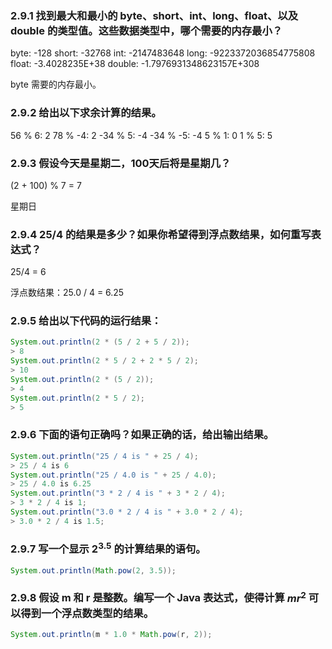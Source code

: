 ### 2.9.1 找到最大和最小的 byte、short、int、long、float、以及 double 的类型值。这些数据类型中，哪个需要的内存最小？

byte: -128
short: -32768
int: -2147483648
long: -9223372036854775808
float: -3.4028235E+38
double: -1.7976931348623157E+308

byte 需要的内存最小。

### 2.9.2 给出以下求余计算的结果。

56 % 6: 2
78 % -4: 2
-34 % 5: -4
-34 % -5: -4
5 % 1: 0
1 % 5: 5

### 2.9.3 假设今天是星期二，100天后将是星期几？

(2 + 100) % 7 = 7

星期日

### 2.9.4 25/4 的结果是多少？如果你希望得到浮点数结果，如何重写表达式？

25/4 = 6

浮点数结果：25.0 / 4 = 6.25

### 2.9.5 给出以下代码的运行结果：

```java
System.out.println(2 * (5 / 2 + 5 / 2));
> 8
System.out.println(2 * 5 / 2 + 2 * 5 / 2);
> 10
System.out.println(2 * (5 / 2));
> 4
System.out.println(2 * 5 / 2);
> 5
```

### 2.9.6 下面的语句正确吗？如果正确的话，给出输出结果。

```java
System.out.println("25 / 4 is " + 25 / 4);
> 25 / 4 is 6
System.out.println("25 / 4.0 is " + 25 / 4.0);
> 25 / 4.0 is 6.25
System.out.println("3 * 2 / 4 is " + 3 * 2 / 4);
> 3 * 2 / 4 is 1;
System.out.println("3.0 * 2 / 4 is " + 3.0 * 2 / 4);
> 3.0 * 2 / 4 is 1.5;
```

### 2.9.7 写一个显示 $2^{3.5}$ 的计算结果的语句。

```java
System.out.println(Math.pow(2, 3.5));
```

### 2.9.8 假设 m 和 r 是整数。编写一个 Java 表达式，使得计算 $mr^2$ 可以得到一个浮点数类型的结果。

```java
System.out.println(m * 1.0 * Math.pow(r, 2));
```
